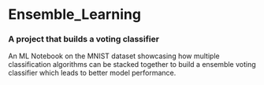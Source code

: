 # Ensemble_Learning
 ### A project that builds a voting classifier

An ML Notebook on the MNIST dataset showcasing how multiple classification algorithms can be stacked together to build a ensemble voting classifier which leads to better model performance.  